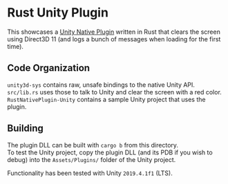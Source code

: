 # Rust Unity Plugin

This showcases a [Unity Native Plugin](https://docs.unity3d.com/Manual/NativePlugins.html) written in Rust that clears the screen using Direct3D 11 (and logs a bunch of messages when loading for the first time).

## Code Organization
`unity3d-sys` contains raw, unsafe bindings to the native Unity API.  
`src/lib.rs` uses those to talk to Unity and clear the screen with a red color.
`RustNativePlugin-Unity` contains a sample Unity project that uses the plugin.

## Building
The plugin DLL can be built with `cargo b` from this directory.  
To test the Unity project, copy the plugin DLL (and its PDB if you wish to debug) into the `Assets/Plugins/` folder of the Unity project.

Functionality has been tested with Unity `2019.4.1f1` (LTS).